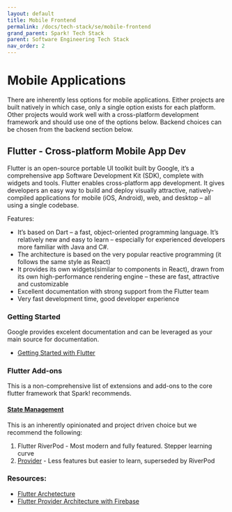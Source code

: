 ```yaml
---
layout: default
title: Mobile Frontend
permalink: /docs/tech-stack/se/mobile-frontend
grand_parent: Spark! Tech Stack
parent: Software Engineering Tech Stack
nav_order: 2
---
```


# Mobile Applications

There are inherently less options for mobile applications. Either projects are built natively in which case, only a single option exists for each platform. Other projects would work well with a cross-platform development framework and should use one of the options below. Backend choices can be chosen from the backend section below.

## Flutter - Cross-platform Mobile App Dev


Flutter is an open-source portable UI toolkit built by Google, it’s a comprehensive app Software Development Kit (SDK), complete with widgets and tools. Flutter enables cross-platform app development. It gives developers an easy way to build and deploy visually attractive, natively-compiled applications for mobile (iOS, Android), web, and desktop – all using a single codebase. 

Features:  

- It’s based on Dart – a fast, object-oriented programming language. It’s relatively new and easy to learn – especially for experienced developers more familiar with Java and C#. 
- The architecture is based on the very popular reactive programming (it follows the same style as React)
- It provides its own widgets(similar to components in React), drawn from its own high-performance rendering engine – these are fast, attractive and customizable
- Excellent documentation with strong support from the Flutter team
- Very fast development time, good developer experience

### Getting Started

Google provides excelent documentation and can be leveraged as your main source for documentation.

- [Getting Started with Flutter](https://docs.flutter.dev/get-started)

### Flutter Add-ons

This is a non-comprehensive list of extensions and add-ons to the core flutter framework that Spark! recommends.

#### [State Management](https://docs.flutter.dev/data-and-backend/state-mgmt/simple)

This is an inherently opinionated and project driven choice but we recommend the following:

1. Flutter RiverPod - Most modern and fully featured. Stepper learning curve
2. [Provider](https://pub.dev/packages/provider) - Less features but easier to learn, superseded by RiverPod

### Resources:
- [Flutter Archetecture](https://docs.flutter.dev/resources/architectural-overview)
- [Flutter Provider Architecture with Firebase](https://medium.com/flutter-community/flutter-provider-architecture-with-firebase-full-guide-by-building-a-working-crud-app-4824cec04e59)